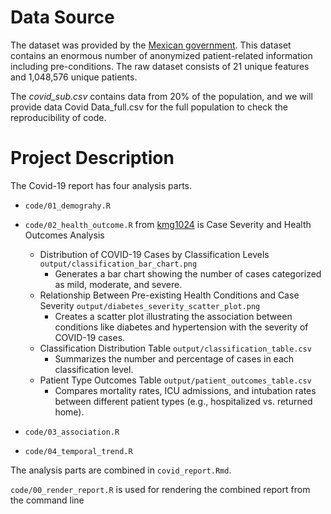 # Data Source

The dataset was provided by the [Mexican government](https://datos.gob.mx/busca/dataset/informacion-referente-a-casos-covid-19-en-mexico). This dataset contains an enormous number of anonymized patient-related information including pre-conditions. The raw dataset consists of 21 unique features and 1,048,576 unique patients.

The *covid_sub.csv* contains data from 20% of the population, and we will provide data Covid Data_full.csv for the full population to check the reproducibility of code.


# Project Description

The Covid-19 report has four analysis parts.

- `code/01_demograhy.R` 

- `code/02_health_outcome.R` from [kmg1024](https://github.com/kmg1024/DATA550-Midterm) is Case Severity and Health Outcomes Analysis
  - Distribution of COVID-19 Cases by Classification Levels `output/classification_bar_chart.png`
    - Generates a bar chart showing the number of cases categorized as mild, moderate, and severe.
  - Relationship Between Pre-existing Health Conditions and Case Severity `output/diabetes_severity_scatter_plot.png`
    - Creates a scatter plot illustrating the association between conditions like diabetes and hypertension with the severity of COVID-19 cases.
  - Classification Distribution Table `output/classification_table.csv`
    - Summarizes the number and percentage of cases in each classification level.
  - Patient Type Outcomes Table `output/patient_outcomes_table.csv`
    - Compares mortality rates, ICU admissions, and intubation rates between different patient types (e.g., hospitalized vs. returned home).

- `code/03_association.R`

- `code/04_temporal_trend.R`

The analysis parts are combined in `covid_report.Rmd`.

`code/00_render_report.R` is used for rendering the combined report from the command line